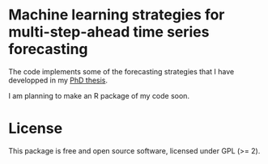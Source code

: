 # Machine learning strategies for multi-step-ahead time series forecasting

The code implements some of the forecasting strategies that I have developped in my [PhD thesis](http://theses.ulb.ac.be/ETD-db/collection/available/ULBetd-10072014-002434/unrestricted/thesis_bentaieb_final.pdf).

I am planning to make an R package of my code soon.


# License
This package is free and open source software, licensed under GPL (>= 2).
